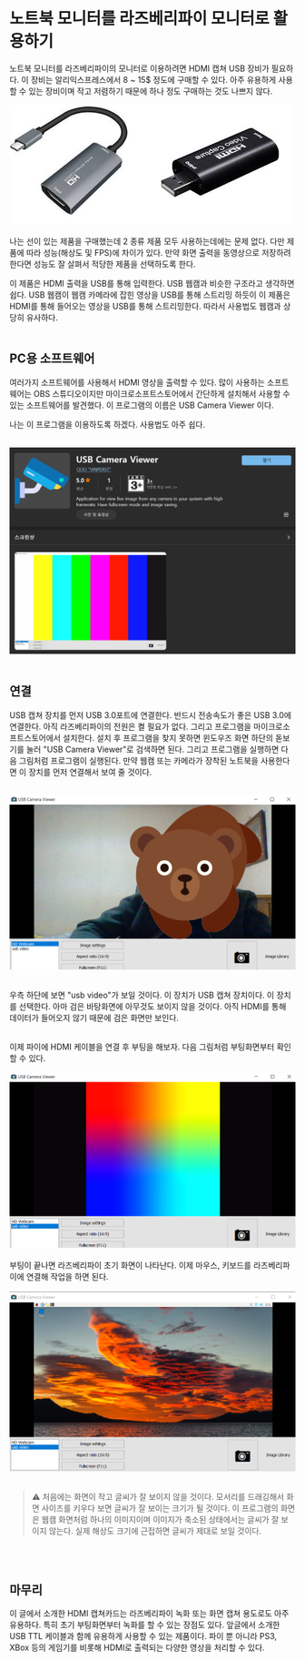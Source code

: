# 노트북 모니터를 라즈베리파이 모니터로 활용하기

노트북 모니터를 라즈베리파이의 모니터로 이용하려면 HDMI 캡쳐 USB 장비가 필요하다. 이 장비는 알리익스프레스에서 8 ~ 15$ 정도에 구매할 수 있다. 아주 유용하게 사용할 수 있는 장비이며 작고 저렴하기 때문에 하나 정도 구매하는 것도 나쁘지 않다. <br />

![HDMI 캡쳐 카드](../../tip_image/1-hdmi-1.png)
<br /><br />
나는 선이 있는 제품을 구매했는데 2 종류 제품 모두 사용하는데에는 문제 없다. 다만 제품에 따라 성능(해상도 및 FPS)에 차이가 있다. 만약 화면 출력을 동영상으로 저장하려한다면 성능도 잘 살펴서 적당한 제품을 선택하도록 한다.

이 제품은 HDMI 출력을 USB를 통해 입력한다. USB 웹캠과 비슷한 구조라고 생각하면 쉽다. USB 웹캠이 웹캠 카메라에 잡힌 영상을 USB를 통해 스트리밍 하듯이 이 제품은 HDMI를 통해 들어오는 영상을 USB를 통해 스트리밍한다. 따라서 사용법도 웹캠과 상당히 유사하다.
<br /><br />

## PC용 소프트웨어
여러가지 소프트웨어를 사용해서 HDMI 영상을 출력할 수 있다. 많이 사용하는 소프트웨어는 OBS 스튜디오이지만 마이크로소프트스토어에서 간단하게 설치해서 사용할 수 있는 소프트웨어를 발견했다. 이 프로그램의 이름은 USB Camera Viewer 이다.

나는 이 프로그램을 이용하도록 하겠다. 사용법도 아주 쉽다.<br /><br />

![출력 화면](../../tip_image/1-hdmi-21.png)
<br /><br />

## 연결
USB 캡쳐 장치를 먼저 USB 3.0포트에 연결한다. 반드시 전송속도가 좋은 USB 3.0에 연결한다. 아직 라즈베리파이의 전원은 켤 필요가 없다.
그리고 프로그램을 마이크로소프트스토어에서 설치한다. 설치 후 프로그램을 찾지 못하면 윈도우즈 화면 하단의 돋보기를 눌러 "USB Camera Viewer"로 검색하면 된다. 그리고 프로그램을 실행하면 다음 그림처럼 프로그램이 실행된다. 만약 웹캠 또는 카메라가 장착된 노트북을 사용한다면 이 장치를 먼저 연결해서 보여 줄 것이다. <br /><br />

![초기 화면](../../tip_image/1-hdmi-22.png)
<br /><br />


우측 하단에 보면 "usb video"가 보일 것이다. 이 장치가 USB 캡쳐 장치이다. 이 장치를 선택한다. 아마 검은 바탕화면에 아무것도 보이지 않을 것이다. 아직 HDMI를 통해 데이터가 들어오지 않기 때문에 검은 화면만 보인다. <br /><br />

이제 파이에 HDMI 케이블을 연결 후 부팅을 해보자. 다음 그림처럼 부팅화면부터 확인할 수 있다.<br /><br />
![부팅 화면](../../tip_image/1-hdmi-4.png)
 <br /><br />
부팅이 끝나면 라즈베리파이 초기 화면이 나타난다. 이제 마우스, 키보드를 라즈베리파이에 연결해 작업을 하면 된다. <br /> <br />
![부팅 완료 화면](../../tip_image/1-hdmi-5.png)
<br /><br />

>⚠️ 처음에는 화면이 작고 글씨가 잘 보이지 않을 것이다. 모서리를 드래깅해서 화면 사이즈를 키우다 보면 글씨가 잘 보이는 크기가 될 것이다. 이 프로그램의 화면은 웹캠 화면처럼 하나의 이미지이며 이미지가 축소된 상태에서는 글씨가 잘 보이지 않는다. 실제 해상도 크기에 근접하면 글씨가 제대로 보일 것이다.


<br /><br />
## 마무리

이 글에서 소개한 HDMI 캡쳐카드는 라즈베리파이 녹화 또는 화면 캡쳐 용도로도 아주 유용하다. 특히 초기 부팅화면부터 녹화를 할 수 있는 장점도 있다. 앞글에서 소개한 USB TTL 케이블과 함께 유용하게 사용할 수 있는 제품이다. 파이 뿐 아니라 PS3, XBox 등의 게임기를 비롯해 HDMI로 출력되는 다양한 영상을 처리할 수 있다. 

